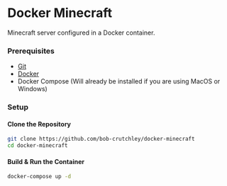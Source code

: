 # Docker Minecraft
Minecraft server configured in a Docker container.

### Prerequisites
- [Git ](https://git-scm.com/downloads)
- [Docker](https://docs.docker.com/docker-for-windows/install/)
- Docker Compose (Will already be installed if you are using MacOS or Windows)

### Setup

#### Clone the Repository
```bash
git clone https://github.com/bob-crutchley/docker-minecraft
cd docker-minecraft
```

#### Build & Run the Container
```bash
docker-compose up -d
```

